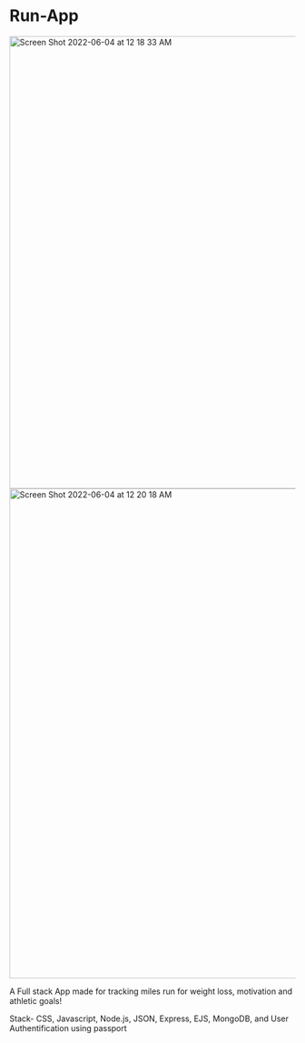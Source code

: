 # Run-App
<img width="796" alt="Screen Shot 2022-06-04 at 12 18 33 AM" src="https://user-images.githubusercontent.com/102000967/171983648-b3a5e76d-f239-4e38-a171-03b78f9dfe98.png">
<img width="862" alt="Screen Shot 2022-06-04 at 12 20 18 AM" src="https://user-images.githubusercontent.com/102000967/171983652-dd315da0-2276-4143-b937-62cc2cee1275.png">

A Full stack App made for tracking miles run for weight loss, motivation and athletic goals!

Stack- CSS, Javascript, Node.js, JSON, Express, EJS, MongoDB, and User Authentification using passport
